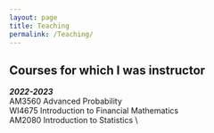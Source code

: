 ```yaml
---
layout: page
title: Teaching
permalink: /Teaching/
---
```

## Courses for which I was instructor
***2022-2023*** \
AM3560 Advanced Probability \
WI4675 Introduction to Financial Mathematics \
AM2080 Introduction to Statistics \
